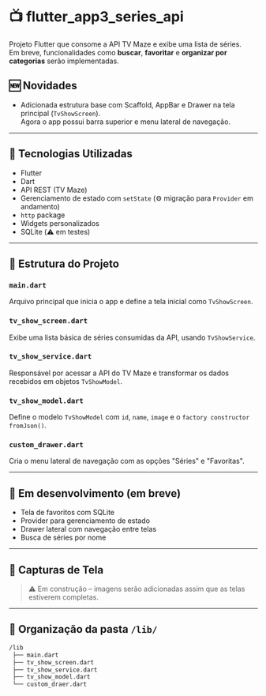 # 📺 flutter_app3_series_api

Projeto Flutter que consome a API TV Maze e exibe uma lista de séries.  
Em breve, funcionalidades como **buscar**, **favoritar** e **organizar por categorias** serão implementadas.

## 🆕 Novidades

- Adicionada estrutura base com Scaffold, AppBar e Drawer na tela principal (`TvShowScreen`).  
  Agora o app possui barra superior e menu lateral de navegação.
---

## 🚀 Tecnologias Utilizadas

- Flutter
- Dart
- API REST (TV Maze)
- Gerenciamento de estado com `setState` (⚙️ migração para `Provider` em andamento)
- `http` package
- Widgets personalizados
- SQLite (⚠️ em testes)

---

## 🧱 Estrutura do Projeto

### `main.dart`
Arquivo principal que inicia o app e define a tela inicial como `TvShowScreen`.

### `tv_show_screen.dart`
Exibe uma lista básica de séries consumidas da API, usando `TvShowService`.

### `tv_show_service.dart`
Responsável por acessar a API do TV Maze e transformar os dados recebidos em objetos `TvShowModel`.

### `tv_show_model.dart`
Define o modelo `TvShowModel` com `id`, `name`, `image` e o `factory constructor` `fromJson()`.

### `custom_drawer.dart`  
  Cria o menu lateral de navegação com as opções "Séries" e "Favoritas".


---

## 🧪 Em desenvolvimento (em breve)

- Tela de favoritos com SQLite
- Provider para gerenciamento de estado
- Drawer lateral com navegação entre telas
- Busca de séries por nome

---

## 📸 Capturas de Tela

> ⚠️ Em construção – imagens serão adicionadas assim que as telas estiverem completas.

---

## 📂 Organização da pasta `/lib/`

```bash
/lib
 ├── main.dart
 ├── tv_show_screen.dart
 ├── tv_show_service.dart
 ├── tv_show_model.dart
 └── custom_draer.dart
